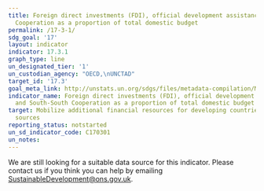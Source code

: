```yaml
---
title: Foreign direct investments (FDI), official development assistance and South-South
  Cooperation as a proportion of total domestic budget
permalink: /17-3-1/
sdg_goal: '17'
layout: indicator
indicator: 17.3.1
graph_type: line
un_designated_tier: '1'
un_custodian_agency: "OECD,\nUNCTAD"
target_id: '17.3'
goal_meta_link: http://unstats.un.org/sdgs/files/metadata-compilation/Metadata-Goal-17.pdf
indicator_name: Foreign direct investments (FDI), official development assistance
  and South-South Cooperation as a proportion of total domestic budget
target: Mobilize additional financial resources for developing countries from multiple
  sources
reporting_status: notstarted
un_sd_indicator_code: C170301
un_notes:
---
```


We are still looking for a suitable data source for this indicator. Please contact us if you think you can help by emailing <a href="mailto:SustainableDevelopment@ons.gov.uk">SustainableDevelopment@ons.gov.uk</a>.


